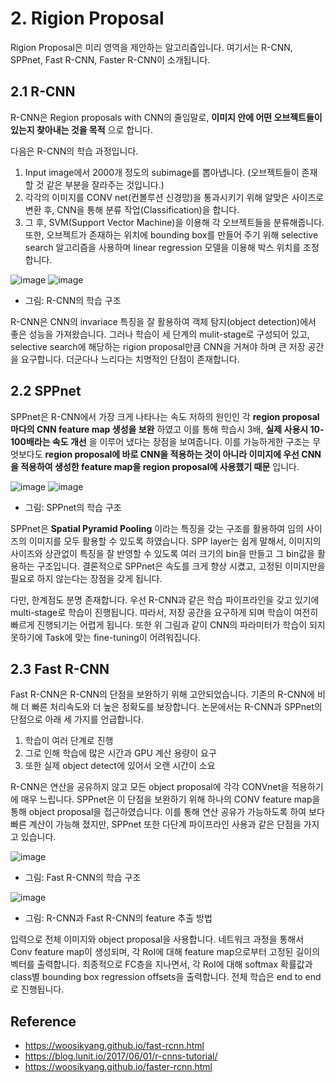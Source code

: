 # 2. Rigion Proposal  

Rigion Proposal은 미리 영역을 제안하는 알고리즘입니다. 여기서는 R-CNN, SPPnet, Fast R-CNN, Faster R-CNN이 소개됩니다. 

2.1 R-CNN
-- 
 R-CNN은 Region proposals with CNN의 줄임말로, __이미지 안에 어떤 오브젝트들이 있는지 찾아내는 것을 목적__ 으로 합니다.
  
다음은 R-CNN의 학습 과정입니다.

  1. Input image에서 2000개 정도의 subimage를 뽑아냅니다. (오브젝트들이 존재할 것 같은 부분을 잘라주는 것입니다.)
  2. 각각의 이미지를 CONV net(컨볼루션 신경망)을 통과시키기 위해 알맞은 사이즈로 변환 후, CNN을 통해 분류 작업(Classification)을 합니다.
  3. 그 후, SVM(Support Vector Machine)을 이용해 각 오브젝트들을 분류해줍니다. 또한, 오브젝트가 존재하는 위치에 bounding box를 만들어 주기 위해 selective search 알고리즘을 사용하며 linear regression 모델을 이용해 박스 위치를 조정합니다. 

![image](https://i.imgur.com/mfvzydg.png)
![image](https://i.imgur.com/HV29CQH.png)

  - 그림: R-CNN의 학습 구조

R-CNN은 CNN의 invariace 특징을 잘 활용하여 객체 탐지(object detection)에서 좋은 성능을 가져왔습니다. 그러나 학습이 세 단계의 mulit-stage로 구성되어 있고, selective search에 해당하는 rigion proposal만큼 CNN을 거쳐야 하며 큰 저장 공간을 요구합니다. 더군다나 느리다는 치명적인 단점이 존재합니다.

2.2 SPPnet
--

 SPPnet은 R-CNN에서 가장 크게 나타나는 속도 저하의 원인인 각 __region proposal마다의 CNN feature map 생성을 보완__ 하였고 이를 통해 학습시 3배, __실제 사용시 10-100배라는 속도 개선__ 을 이루어 냈다는 장점을 보여줍니다. 이를 가능하게한 구조는 무엇보다도 __region proposal에 바로 CNN을 적용하는 것이 아니라 이미지에 우선 CNN을 적용하여 생성한 feature map을 region proposal에 사용했기 때문__ 입니다. 

![image](https://i.imgur.com/ytLTxfD.png)
![image](https://i.imgur.com/fuIB1bY.png)

- 그림: SPPnet의 학습 구조

SPPnet은 __Spatial Pyramid Pooling__ 이라는 특징을 갖는 구조를 활용하여 임의 사이즈의 이미지를 모두 활용할 수 있도록 하였습니다. SPP layer는 쉽게 말해서, 이미지의 사이즈와 상관없이 특징을 잘 반영할 수 있도록 여러 크기의 bin을 만들고 그 bin값을 활용하는 구조입니다. 결론적으로 SPPnet은 속도를 크게 향상 시켰고, 고정된 이미지만을 필요로 하지 않는다는 장점을 갖게 됩니다.   

다만, 한계점도 분명 존재합니다. 우선 R-CNN과 같은 학습 파이프라인을 갖고 있기에 multi-stage로 학습이 진행됩니다. 따라서, 저장 공간을 요구하게 되며 학습이 여전히 빠르게 진행되기는 어렵게 됩니다. 또한 위 그림과 같이 CNN의 파라미터가 학습이 되지 못하기에 Task에 맞는 fine-tuning이 어려워집니다. 

2.3 Fast R-CNN
--

Fast R-CNN은 R-CNN의 단점을 보완하기 위해 고안되었습니다. 기존의 R-CNN에 비해 더 빠른 처리속도와 더 높은 정확도를 보장합니다. 논문에서는 R-CNN과 SPPnet의 단점으로 아래 세 가지를 언급합니다.  
1. 학습이 여러 단계로 진행
2. 그로 인해 학습에 많은 시간과 GPU 계산 용량이 요구
3. 또한 실제 object detect에 있어서 오랜 시간이 소요

R-CNN은 연산을 공유하지 않고 모든 object proposal에 각각 CONVnet을 적용하기에 매우 느립니다. SPPnet은 이 단점을 보완하기 위해 하나의 CONV feature map을 통해 object proposal을 접근하였습니다. 이를 통해 연산 공유가 가능하도록 하여 보다 빠른 계산이 가능해 졌지만, SPPnet 또한 다단계 파이프라인 사용과 같은 단점을 가지고 있습니다. 

![image](https://i.imgur.com/G0hwkMF.png)
- 그림: Fast R-CNN의 학습 구조   

![image](https://bloglunit.files.wordpress.com/2017/05/20170525-research-seminar-google-slides-2017-05-26-17-14-03.png?w=666&h=282)
- 그림: R-CNN과 Fast R-CNN의 feature 추출 방법

입력으로 전체 이미지와 object proposal을 사용합니다. 네트워크 과정을 통해서 Conv feature map이 생성되며, 각 RoI에 대해 feature map으로부터 고정된 길이의 벡터를 출력합니다. 최종적으로 FC층을 지나면서, 각 RoI에 대해 softmax 확률값과 class별 bounding box regression offsets을 출력합니다. 전체 학습은 end to end로 진행됩니다. 

Reference
--
- https://woosikyang.github.io/fast-rcnn.html
- https://blog.lunit.io/2017/06/01/r-cnns-tutorial/
- https://woosikyang.github.io/faster-rcnn.html
